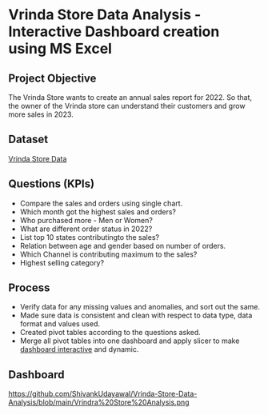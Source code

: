 # Vrinda Store Data Analysis - Interactive Dashboard creation using MS Excel

## Project Objective
The Vrinda Store wants to create an annual sales report for 2022. So that, the owner of the Vrinda store can understand their customers and grow more sales in 2023.

## Dataset
[Vrinda Store Data](https://github.com/ShivankUdayawal/Vrinda-Store-Data-Analysis/blob/main/Vrinda%20Store%20Data%20Analysis%20-%20Dashboard.xlsx)

## Questions (KPIs)
- Compare the sales and orders using single chart.
- Which month got the highest sales and orders?
- Who purchased more - Men or Women?
- What are different order status in 2022?
- List top 10 states contributingto the sales?
- Relation between age and gender based on number of orders.
- Which Channel is contributing maximum to the sales?
- Highest selling category?

## Process
- Verify data for any missing values and anomalies, and sort out the same.
- Made sure data is consistent and clean with respect to data type, data format and values used.
- Created pivot tables according to the questions asked.
- Merge all pivot tables into one dashboard and apply slicer to make [dashboard interactive](https://github.com/ShivankUdayawal/Vrinda-Store-Data-Analysis/blob/main/Vrindra%20Store%20Analysis.png) and dynamic.

## Dashboard
https://github.com/ShivankUdayawal/Vrinda-Store-Data-Analysis/blob/main/Vrindra%20Store%20Analysis.png

